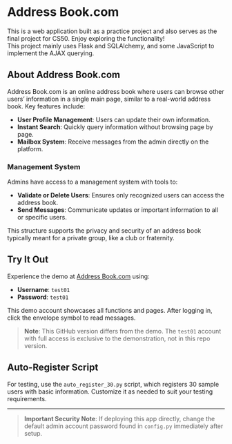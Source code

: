 # Address Book.com

This is a web application built as a practice project and also serves as the final project for CS50. Enjoy exploring the functionality!  
This project mainly uses Flask and SQLAlchemy, and some JavaScript to implement the AJAX querying.

## About Address Book.com

Address Book.com is an online address book where users can browse other users’ information in a single main page, similar to a real-world address book. Key features include:

- **User Profile Management**: Users can update their own information.
- **Instant Search**: Quickly query information without browsing page by page.
- **Mailbox System**: Receive messages from the admin directly on the platform.

### Management System

Admins have access to a management system with tools to:
- **Validate or Delete Users**: Ensures only recognized users can access the address book.
- **Send Messages**: Communicate updates or important information to all or specific users.

This structure supports the privacy and security of an address book typically meant for a private group, like a club or fraternity.

## Try It Out

Experience the demo at [Address Book.com](https://ha3269570.pythonanywhere.com/login) using:
- **Username**: `test01`
- **Password**: `test01`

This demo account showcases all functions and pages. After logging in, click the envelope symbol to read messages.

> **Note**: This GitHub version differs from the demo. The `test01` account with full access is exclusive to the demonstration, not in this repo version.

## Auto-Register Script

For testing, use the `auto_register_30.py` script, which registers 30 sample users with basic information. Customize it as needed to suit your testing requirements.

---

> **Important Security Note**: If deploying this app directly, change the default admin account password found in `config.py` immediately after setup.

